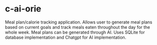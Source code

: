 # c-ai-orie
Meal plan/calorie tracking application. Allows user to generate meal plans based on current goals and track meals eaten throughout the day for the whole week. Meal plans can be generated through AI. Uses SQLite for database implementation and Chatgpt for AI implementation.
